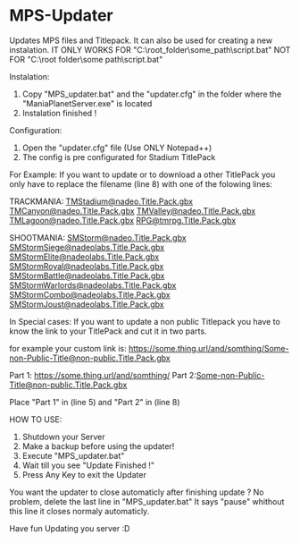 # MPS-Updater
Updates MPS files and Titlepack.
It can also be used for creating a new instalation.
IT ONLY WORKS FOR "C:\root_folder\some_path\script.bat"
NOT FOR "C:\root folder\some path\script.bat"
 
Instalation:
1. Copy "MPS_updater.bat" and the "updater.cfg" in the folder where the "ManiaPlanetServer.exe" is located
2. Instalation finished !


Configuration:
1. Open the "updater.cfg" file (Use ONLY Notepad++)
2. The config is pre configurated for Stadium TitlePack


For Example: 
If you want to update or to download a other TitlePack you only have to 
replace the filename (line 8) with one of the folowing lines: 

TRACKMANIA:
TMStadium@nadeo.Title.Pack.gbx
TMCanyon@nadeo.Title.Pack.gbx
TMValley@nadeo.Title.Pack.gbx
TMLagoon@nadeo.Title.Pack.gbx
RPG@tmrpg.Title.Pack.gbx

SHOOTMANIA:
SMStorm@nadeo.Title.Pack.gbx
SMStormSiege@nadeolabs.Title.Pack.gbx
SMStormElite@nadeolabs.Title.Pack.gbx
SMStormRoyal@nadeolabs.Title.Pack.gbx
SMStormBattle@nadeolabs.Title.Pack.gbx
SMStormWarlords@nadeolabs.Title.Pack.gbx
SMStormCombo@nadeolabs.Title.Pack.gbx
SMStormJoust@nadeolabs.Title.Pack.gbx


In Special cases:
If you want to update a non public Titlepack you have to know the link to your TitlePack
and cut it in two parts.

for example your custom link is:
https://some.thing.url/and/somthing/Some-non-Public-Title@non-public.Title.Pack.gbx

Part 1: https://some.thing.url/and/somthing/
Part 2:Some-non-Public-Title@non-public.Title.Pack.gbx

Place "Part 1" in (line 5) and "Part 2" in (line 8)

HOW TO USE:
1. Shutdown your Server
2. Make a backup before using the updater!
3. Execute "MPS_updater.bat"
4. Wait till you see "Update Finished !"
5. Press Any Key to exit the Updater

You want the updater to close automaticly after finishing update ?
No problem, delete the last line in "MPS_updater.bat"
It says "pause"
whithout this line it closes normaly automaticly.

Have fun Updating you server :D

